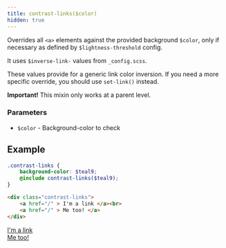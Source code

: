 ```yaml
---
title: contrast-links($color)
hidden: true
---
```


Overrides all `<a>` elements against the provided background `$color`, only if necessary as defined by `$lightness-threshold` config.

It uses `$inverse-link-` values from `_config.scss`. 

These values provide for a generic link color inversion. If you need a more specific override, you should use `set-link()` instead.

__Important!__ This mixin only works at a parent level.

### Parameters

- `$color` - Background-color to check

## Example

```scss
.contrast-links {
    background-color: $teal9;
    @include contrast-links($teal9);
}
```

```html
<div class="contrast-links">
    <a href="/" > I'm a link </a><br>
    <a href="/" > Me too! </a>
</div>
```

<div class="p contrast-links">
    <a href="/" > I'm a link </a><br>
    <a href="/" > Me too! </a>
</div>
